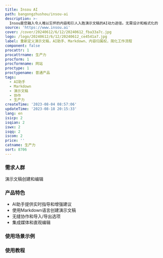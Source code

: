 ```yaml
---
title: Insou AI
path: bangongzhushou/insou-ai
description: >-
  Insou是您融入令人难以忘怀的内容和引人入胜演示文稿的AI动力途径。无需设计和格式化的麻烦，让您专注于故事的讲述，提供出色、令人印象深刻的演示文稿。AI助手为您提供实时指导和增强建议，使演示文稿更具影响力和共鸣。使用多功能、易于使用的Markdown语言简化演示文稿创建，摆脱固定模板和复杂编辑流程。提高工作效率，实现无缝协作、灵活的导入/导出选项、集成媒体和直观编辑。Insou.ai让您从微小的改变中获得巨大的回报。
source: 'https://www.insou.ai'
cover: /cover/20240612/6/12/20240612_fba33a7c.jpg
logo: /logo/20240612/6/12/20240612_ce4541a7.jpg
label: 重新定义演示文稿，AI助手、Markdown、内容归属权，简化工作流程
component: false
procattr: 1
procattrname: 生产力
procform: 1
procformname: 网站
proctype: 1
proctypename: 普通产品
tags:
  - AI助手
  - Markdown
  - 演示文稿
  - 协作
  - 生产力
createTime: '2023-08-04 08:57:06'
updateTime: '2023-08-18 20:15:33'
lang: en
isicp: 2
isqian: 2
iswx: 2
isqq: 2
iscom: 2
price: ''
catname: 生产力
sort: 8706
---
```




### 需求人群
演示文稿创建和编辑

### 产品特色
- AI助手提供实时指导和增强建议
- 使用Markdown语言创建演示文稿
- 无缝协作和导入/导出选项
- 集成媒体和直观编辑

### 使用场景示例


### 使用教程


  
